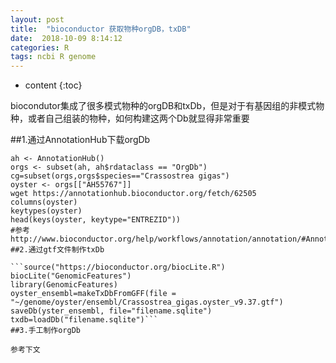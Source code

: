 ```yaml
---
layout: post
title:  "bioconductor 获取物种orgDB，txDB"
date:  2018-10-09 8:14:12    
categories: R
tags: ncbi R genome
---
```


* content
{:toc}

biocondutor集成了很多模式物种的orgDB和txDb，但是对于有基因组的非模式物种，或者自己组装的物种，如何构建这两个Db就显得非常重要

##1.通过AnnotationHub下载orgDb

```library("AnnotationHub")
ah <- AnnotationHub()
orgs <- subset(ah, ah$rdataclass == "OrgDb")
cg=subset(orgs,orgs$species=="Crassostrea gigas")
oyster <- orgs[["AH55767"]]
wget https://annotationhub.bioconductor.org/fetch/62505
columns(oyster)
keytypes(oyster)
head(keys(oyster, keytype="ENTREZID"))
#参考http://www.bioconductor.org/help/workflows/annotation/annotation/#AnnotationHub```
##2.通过gtf文件制作txDb

```source("https://bioconductor.org/biocLite.R")
biocLite("GenomicFeatures")
library(GenomicFeatures)
oyster_ensembl=makeTxDbFromGFF(file = "~/genome/oyster/ensembl/Crassostrea_gigas.oyster_v9.37.gtf")
saveDb(yster_ensembl, file="filename.sqlite")
txdb=loadDb("filename.sqlite")```
##3.手工制作orgDb

参考下文